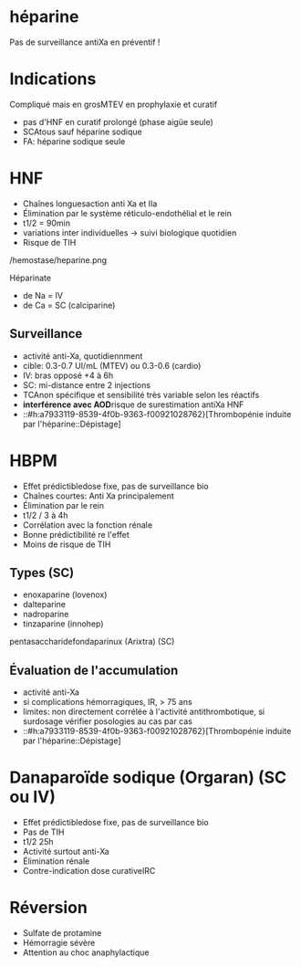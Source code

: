 # héparine



Pas de surveillance antiXa en préventif ! 


# Indications


Compliqué mais en grosMTEV en prophylaxie et curatif 

- pas d'HNF en curatif prolongé (phase aigüe seule) 
- SCAtous sauf héparine sodique 
- FA: héparine sodique seule 


# HNF


- Chaînes longuesaction anti Xa et IIa 
- Élimination par le système réticulo-endothélial et le rein 
- t1/2 = 90min 
- variations inter individuelles -> suivi biologique quotidien 
- Risque de TIH 

 
/hemostase/heparine.png


Héparinate 

- de Na = IV 
- de Ca = SC (calciparine) 


## Surveillance


- activité anti-Xa, quotidiennment 
- cible: 0.3-0.7 UI/mL (MTEV) ou 0.3-0.6 (cardio) 
- IV: bras opposé +4 à 6h 
- SC: mi-distance entre 2 injections 
- TCAnon spécifique et sensibilité très variable selon les réactifs 
- **interférence avec AOD**risque de surestimation antiXa HNF 
- ::#h:a7933119-8539-4f0b-9363-f00921028762}[Thrombopénie induite par l'héparine::Dépistage] 


# HBPM


- Effet prédictibledose fixe, pas de surveillance bio 
- Chaînes courtes: Anti Xa principalement 
- Élimination par le rein 
- t1/2 / 3 à 4h 
- Corrélation avec la fonction rénale 
- Bonne prédictibilité re l'effet 
- Moins de risque de TIH 


## Types (SC)


- enoxaparine (lovenox) 
- dalteparine 
- nadroparine 
- tinzaparine (innohep) 

pentasaccharidefondaparinux (Arixtra) (SC) 


## Évaluation de l'accumulation


- activité anti-Xa 
- si complications hémorragiques, IR, > 75 ans 
- limites: non directement corrélée à l'activité antithrombotique, si surdosage vérifier posologies au cas par cas 
- ::#h:a7933119-8539-4f0b-9363-f00921028762}[Thrombopénie induite par l'héparine::Dépistage] 


# Danaparoïde sodique (Orgaran) (SC ou IV)


- Effet prédictibledose fixe, pas de surveillance bio 
- Pas de TIH 
- t1/2 25h 
- Activité surtout anti-Xa 
- Élimination rénale 
- Contre-indication dose curativeIRC 


# Réversion


- Sulfate de protamine 
- Hémorragie sévère 
- Attention au choc anaphylactique 

